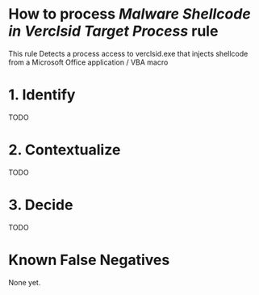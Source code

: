 # How to process *Malware Shellcode in Verclsid Target Process* rule
This rule Detects a process access to verclsid.exe that injects shellcode from a Microsoft Office application / VBA macro

# 1. Identify
TODO

# 2. Contextualize
TODO

# 3. Decide
TODO

# Known False Negatives
None yet.
